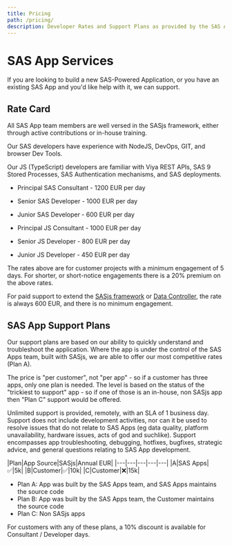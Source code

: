 ```yaml
---
title: Pricing
path: /pricing/
description: Developer Rates and Support Plans as provided by the SAS Apps team
---
```


# SAS App Services

If you are looking to build a new SAS-Powered Application, or you have an existing SAS App and you'd like help with it, we can support.


## Rate Card

All SAS App team members are well versed in the SASjs framework, either through active contributions or in-house training.

Our SAS developers have experience with NodeJS, DevOps, GIT, and browser Dev Tools.

Our JS (TypeScript) developers are familiar with Viya REST APIs, SAS 9 Stored Processes, SAS Authentication mechanisms, and SAS deployments.

* Principal SAS Consultant - 1200 EUR per day
* Senior SAS Developer - 1000 EUR per day
* Junior SAS Developer - 600 EUR per day

* Principal JS Consultant - 1000 EUR per day
* Senior JS Developer - 800 EUR per day
* Junior JS Developer - 450 EUR per day

The rates above are for customer projects with a minimum engagement of 5 days.  For shorter, or short-notice engagements there is a 20% premium on the above rates.

For paid support to extend the [SASjs framework](https://github.com/sasjs) or [Data Controller](https://datacontroller.io), the rate is always 600 EUR, and there is no minimum engagement.

## SAS App Support Plans

Our support plans are based on our ability to quickly understand and troubleshoot the application.  Where the app is under the control of the SAS Apps team, built with SASjs, we are able to offer our most competitive rates (Plan A).

The price is "per customer", not "per app" - so if a customer has three apps, only one plan is needed.  The level is based on the status of the "trickiest to support" app - so if one of those is an in-house, non SASjs app then "Plan C" support would be offered.

Unlimited support is provided, remotely, with an SLA of 1 business day.  Support does not include development activities, nor can it be used to resolve issues that do not relate to SAS Apps (eg data quality, platform unavailability, hardware issues, acts of god and suchlike).  Support encompasses app troubleshooting, debugging, hotfixes, bugfixes, strategic advice, and general questions relating to SAS App development.

|Plan|App Source|SASjs|Annual EUR|
|---|---|---|---|---|
|A|SAS Apps|✅|5k|
|B|Customer|✅|10k|
|C|Customer|❌|15k|

* Plan A:  App was built by the SAS Apps team, and SAS Apps maintains the source code
* Plan B:  App was built by the SAS Apps team, the Customer maintains the source code
* Plan C:  Non SASjs apps

For customers with any of these plans, a 10% discount is available for Consultant / Developer days.






